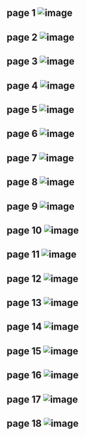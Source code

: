 page 1
![image](https://github.com/user-attachments/assets/cae69038-5391-4365-bec7-3df56a664624)
---
page 2
![image](https://github.com/user-attachments/assets/fd7dc1fb-cb67-4a98-87fa-12b175ede5d6)
---
page 3
![image](https://github.com/user-attachments/assets/8973552c-d380-4c15-9b0d-a6b2db3860b8)
---
page 4
![image](https://github.com/user-attachments/assets/60032e97-b356-4b3a-9ee5-e13c9bceef93)
---
page 5
![image](https://github.com/user-attachments/assets/2af6a575-a093-4f38-b8be-f03b87536022)
---
page 6
![image](https://github.com/user-attachments/assets/79a510ad-0516-4dc7-b8e8-ad618feab8df)
---
page 7
![image](https://github.com/user-attachments/assets/42e8f07e-29b7-4daa-982e-230785d088bf)
---
page 8
![image](https://github.com/user-attachments/assets/cae32824-607a-4c2d-aab9-dbb7721adad3)
---
page 9
![image](https://github.com/user-attachments/assets/2dc23604-c089-467b-87da-7f684103baaa)
---
page 10
![image](https://github.com/user-attachments/assets/78f376ae-e60f-4685-95a1-edbd23ec7eff)
---
page 11
![image](https://github.com/user-attachments/assets/18fd7237-5b13-4e4f-bea0-4c0f4dd77973)
---
page 12
![image](https://github.com/user-attachments/assets/050b2cc6-2cb9-445c-84ef-e3e9a9d92684)
---
page 13
![image](https://github.com/user-attachments/assets/5931b0fc-7569-4053-b25d-e3ea3f0a369c)
---
page 14
![image](https://github.com/user-attachments/assets/bbb2227a-79d2-47b4-ae3b-669ecd2b77ea)
---
page 15
![image](https://github.com/user-attachments/assets/27d05684-d5cd-4d8e-bafc-fcc4f46541e9)
---
page 16
![image](https://github.com/user-attachments/assets/2f790067-d74b-4266-93a4-f443aadb874c)
---
page 17
![image](https://github.com/user-attachments/assets/1bceab67-d83e-4ad5-980c-e0435f74be6e)
---
page 18
![image](https://github.com/user-attachments/assets/d885b29d-38e0-47d8-8550-c79f51ab7d1f)
---
